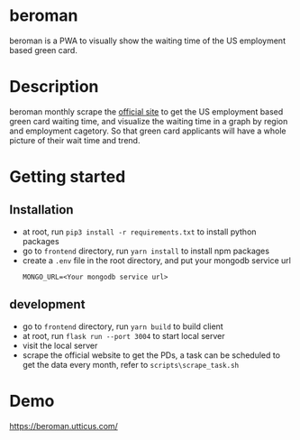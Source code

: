 # beroman
beroman is a PWA to visually show the waiting time of the US employment based green card.

# Description
beroman monthly scrape the [official site](https://travel.state.gov/content/travel/en/legal/visa-law0/visa-bulletin.html) to get the US employment based green card waiting time, and visualize the waiting time in a graph by region and employment cagetory. So that green card applicants will have a whole picture of their wait time and trend.

# Getting started
## Installation
- at root, run `pip3 install -r requirements.txt` to install python packages
- go to `frontend` directory, run `yarn install` to install npm packages
- create a `.env` file in the root directory, and put your mongodb service url
  ```
  MONGO_URL=<Your mongodb service url>
  ```
## development
- go to `frontend` directory, run `yarn build` to build client
- at root, run `flask run --port 3004` to start local server
- visit the local server
- scrape the official website to get the PDs, a task can be scheduled to get the data every month, refer to `scripts\scrape_task.sh`

# Demo
https://beroman.utticus.com/
